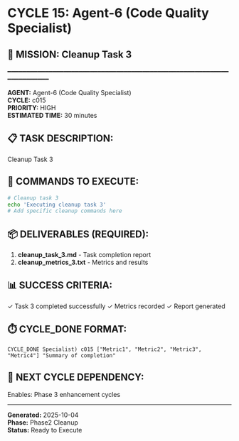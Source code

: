 # CYCLE 15: Agent-6 (Code Quality Specialist)

## 🎯 MISSION: Cleanup Task 3
━━━━━━━━━━━━━━━━━━━━━━━━━━━━━━━━━━━━━━━━━━━━━━━━━━━━━━━━━━━━━━━━━━━━━━

**AGENT:** Agent-6 (Code Quality Specialist)  
**CYCLE:** c015  
**PRIORITY:** HIGH  
**ESTIMATED TIME:** 30 minutes  


## 📋 TASK DESCRIPTION:
Cleanup Task 3

## 🔧 COMMANDS TO EXECUTE:
```bash
# Cleanup task 3
echo 'Executing cleanup task 3'
# Add specific cleanup commands here
```

## 📦 DELIVERABLES (REQUIRED):
1. **cleanup_task_3.md** - Task completion report
2. **cleanup_metrics_3.txt** - Metrics and results

## 📊 SUCCESS CRITERIA:
✓ Task 3 completed successfully
✓ Metrics recorded
✓ Report generated

## ⏱️ CYCLE_DONE FORMAT:
```
CYCLE_DONE Specialist) c015 ["Metric1", "Metric2", "Metric3", "Metric4"] "Summary of completion"
```

## 📝 NEXT CYCLE DEPENDENCY:
Enables: Phase 3 enhancement cycles

---

**Generated:** 2025-10-04  
**Phase:** Phase2 Cleanup  
**Status:** Ready to Execute
